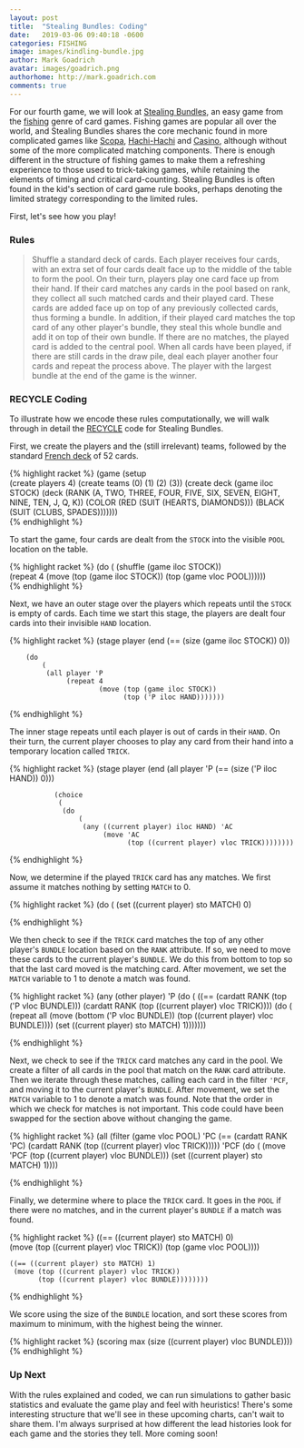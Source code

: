 ```yaml
---
layout: post
title:  "Stealing Bundles: Coding"
date:   2019-03-06 09:40:18 -0600
categories: FISHING
image: images/kindling-bundle.jpg
author: Mark Goadrich
avatar: images/goadrich.png
authorhome: http://mark.goadrich.com
comments: true
---
```


For our fourth game, we will look at [Stealing Bundles](https://www.pagat.com/fishing/bundle.html), 
an easy game from the [fishing](https://www.pagat.com/fishing/) genre of card games. 
Fishing games are popular all over the world, and Stealing Bundles shares
the core mechanic found in more complicated games like 
[Scopa](https://www.pagat.com/fishing/scopone.html), 
[Hachi-Hachi](https://vingel8.neocities.org/hachihachi.html) and 
[Casino](https://www.pagat.com/fishing/casino.html), although without some 
of the more complicated matching components. There is enough different in the structure of fishing games to make them a refreshing
experience to those used to trick-taking games, while retaining the elements of timing
and critical card-counting. Stealing Bundles is 
often found in the kid's section of card game rule books, perhaps
denoting the limited strategy corresponding to the limited rules.

First, let's see how you play!

### Rules

>Shuffle a standard deck of cards. Each player receives four cards, with an 
extra set of four cards dealt face up to the middle of the table to form
the pool. On their turn, players play one card face up from their hand. If their card matches
any cards in the pool based on rank, they collect all such matched cards and their played card. These cards
are added face up on top of any previously collected cards, thus forming a bundle. 
In addition, if their played card matches the top card of any other player's bundle,
they steal this whole bundle and add it on top of their own bundle. If there are no matches,
the played card is added to the central pool.
When all cards have been played, if there are still cards in the draw pile,
deal each player another four cards and repeat the process above. The player with the 
largest bundle at the end of the game is the winner.

### RECYCLE Coding

To illustrate how we encode these rules computationally, we will
walk through in detail the [RECYCLE](https://cardstock.readthedocs.io/en/latest/recycle/index.html) 
code for Stealing Bundles. 

First, we create the players and the (still irrelevant) teams, followed by the standard
[French deck](https://en.wikipedia.org/wiki/French_playing_cards) of 52 cards.

{% highlight racket %}
(game
 (setup  
  (create players 4)
  (create teams (0) (1) (2) (3))
  (create deck (game iloc STOCK) (deck (RANK (A, TWO, THREE, FOUR, FIVE, SIX, 
                                              SEVEN, EIGHT, NINE, TEN, J, Q, K))
                                       (COLOR (RED (SUIT (HEARTS, DIAMONDS)))
                                              (BLACK (SUIT (CLUBS, SPADES)))))))        
{% endhighlight %}

To start the game, four cards are dealt from the `STOCK` into the visible `POOL` location on
the table.

{% highlight racket %}
 (do 
     (
      (shuffle (game iloc STOCK))  
      (repeat 4
              (move (top (game iloc STOCK))
                    (top (game vloc POOL))))))  
{% endhighlight %}

Next, we have an outer stage over the players which repeats until
the `STOCK` is empty of cards. Each time we start this stage,
the players are dealt four cards into their invisible `HAND` location.


{% highlight racket %}
 (stage player
        (end 
         (== (size (game iloc STOCK)) 0))
        
        (do 
            (
             (all player 'P
                  (repeat 4
                          (move (top (game iloc STOCK))
                                (top ('P iloc HAND)))))))      
{% endhighlight %}

The inner stage repeats until each player is out of cards in their
`HAND`. On their turn, the current player chooses to play
any card from their hand into a temporary location called `TRICK`.

{% highlight racket %}
        (stage player
               (end 
                (all player 'P 
                     (== (size ('P iloc HAND)) 0)))
               
               (choice 
                (
                 (do 
                     (
                      (any ((current player) iloc HAND) 'AC
                           (move 'AC 
                                 (top ((current player) vloc TRICK))))))))
{% endhighlight %}

Now, we determine if the played `TRICK` card has any matches. We first assume 
it matches nothing by setting `MATCH` to 0.

{% highlight racket %}
   (do 
       (
        (set ((current player) sto MATCH) 0)
               
{% endhighlight %}

We then check to see if the `TRICK` card matches the top of any other player's
`BUNDLE` location based on the `RANK` attribute. If so, we need to move these cards to the current player's 
`BUNDLE`. We do this from bottom to top so that the last card moved is the 
matching card. After movement, we set the `MATCH` variable to 1 to denote
a match was found.

{% highlight racket %}
    (any (other player) 'P
         (do 
             (
              ((== (cardatt RANK (top ('P vloc BUNDLE)))
                   (cardatt RANK (top ((current player) vloc TRICK))))
               (do 
                   (
                    (repeat all
                            (move (bottom ('P vloc BUNDLE)) 
                                  (top ((current player) vloc BUNDLE))))
                    (set ((current player) sto MATCH) 1)))))))
               
        
{% endhighlight %}

Next, we check to see if the `TRICK` card matches any card in the pool. We create a 
filter of all cards in the pool that match on the `RANK` card attribute. Then we
iterate through these matches, calling each card in the filter `'PCF`, and 
moving it to the current player's `BUNDLE`.
After movement, we set the `MATCH` variable to 1 to denote
a match was found. Note that the order in which we check for matches is not important. 
This code could have been swapped for the section above without changing the game. 

{% highlight racket %}
   (all (filter (game vloc POOL) 'PC 
                 (== (cardatt RANK 'PC)
                     (cardatt RANK (top ((current player) vloc TRICK)))))
         'PCF
                   (do 
                       (
                        (move 'PCF 
                              (top ((current player) vloc BUNDLE)))
                        (set ((current player) sto MATCH) 1))))
                     
{% endhighlight %}

Finally, we determine where to place the `TRICK` card. It goes in the `POOL`
if there were no matches, and in the current player's `BUNDLE` if a match
was found.

{% highlight racket %}
    ((== ((current player) sto MATCH) 0)     
     (move (top ((current player) vloc TRICK))
           (top (game vloc POOL))))
    
    ((== ((current player) sto MATCH) 1)
     (move (top ((current player) vloc TRICK))
           (top ((current player) vloc BUNDLE))))))))        
{% endhighlight %}

We score using the size of the `BUNDLE` location, and sort these scores from 
maximum to minimum, with the highest being the winner.

{% highlight racket %}
 (scoring max (size ((current player) vloc BUNDLE))))
{% endhighlight %}

### Up Next

With the rules explained and coded, we can run simulations to gather basic statistics
and evaluate the game play and feel with heuristics! There's some interesting structure 
that we'll see in these upcoming charts, can't wait to share them. I'm always surprised 
at how different the lead histories look for each game and the stories they tell.
More coming soon! 